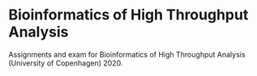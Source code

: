 # Bioinformatics of High Throughput Analysis
Assignments and exam for Bioinformatics of High Throughput Analysis (University of Copenhagen) 2020.
